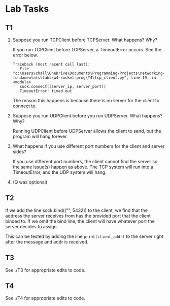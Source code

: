 # Lab Tasks


## T1

1. Suppose you run TCPClient before TCPServer. What happens? Why?

   If you run TCPClient before TCPServer, a TimeoutError occurs. See the error below.

   ```
   Traceback (most recent call last):
      File "c:\Users\chall\OneDrive\Documents\Programming\Projects\networking-fundamentals\labs\w4-socket-prog\T4\tcp_client.py", line 19, in <module>
      sock.connect((server_ip, server_port))
      TimeoutError: timed out
   ```

   The reason this happens is because there is no server for the client to connect to.
   

2. Suppose you run UDPClient before you run UDPServer. What happens? Why?

   Running UDPClient before UDPServer allows the client to send,
   but the program will hang forever.


3. What happens if you use different port numbers for the client and server sides?

   If you use different port numbers, the client cannot find the
   server so the same issue(s) happen as above. The TCP system will run into a TimeoutError,
   and the UDP system will hang.


4. (Q was optional)


## T2

If we add the line sock.bind(("", 5432)) to the client, we find
that the address the server receives from has the provided port
that the client binded to. If we omit the bind line, the client
will have whatever port the server decides to assign.

This can be tested by adding the line `print(client_addr)` to
the server right after the message and addr is received.


## T3

See ./T3 for appropriate edits to code.


## T4

See ./T4 for appropriate edits to code.